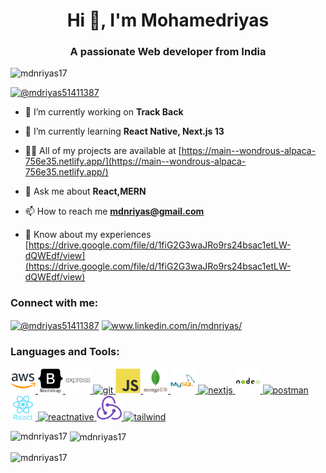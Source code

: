 <h1 align="center">Hi 👋, I'm Mohamedriyas</h1>
<h3 align="center">A passionate Web developer from India</h3>

<p align="left"> <img src="https://komarev.com/ghpvc/?username=mdnriyas17&label=Profile%20views&color=0e75b6&style=flat" alt="mdnriyas17" /> </p>

<p align="left"> <a href="https://twitter.com/@mdriyas51411387" target="blank"><img src="https://img.shields.io/twitter/follow/@mdriyas51411387?logo=twitter&style=for-the-badge" alt="@mdriyas51411387" /></a> </p>

- 🔭 I’m currently working on **Track Back**

- 🌱 I’m currently learning **React Native, Next.js 13**

- 👨‍💻 All of my projects are available at [https://main--wondrous-alpaca-756e35.netlify.app/](https://main--wondrous-alpaca-756e35.netlify.app/)

- 💬 Ask me about **React,MERN**

- 📫 How to reach me **mdnriyas@gmail.com**

- 📄 Know about my experiences [https://drive.google.com/file/d/1fiG2G3waJRo9rs24bsac1etLW-dQWEdf/view](https://drive.google.com/file/d/1fiG2G3waJRo9rs24bsac1etLW-dQWEdf/view)

<h3 align="left">Connect with me:</h3>
<p align="left">
<a href="https://twitter.com/@mdriyas51411387" target="blank"><img align="center" src="https://raw.githubusercontent.com/rahuldkjain/github-profile-readme-generator/master/src/images/icons/Social/twitter.svg" alt="@mdriyas51411387" height="30" width="40" /></a>
<a href="https://linkedin.com/in/www.linkedin.com/in/mdnriyas/" target="blank"><img align="center" src="https://raw.githubusercontent.com/rahuldkjain/github-profile-readme-generator/master/src/images/icons/Social/linked-in-alt.svg" alt="www.linkedin.com/in/mdnriyas/" height="30" width="40" /></a>
</p>

<h3 align="left">Languages and Tools:</h3>
<p align="left"> <a href="https://aws.amazon.com" target="_blank" rel="noreferrer"> <img src="https://raw.githubusercontent.com/devicons/devicon/master/icons/amazonwebservices/amazonwebservices-original-wordmark.svg" alt="aws" width="40" height="40"/> </a> <a href="https://getbootstrap.com" target="_blank" rel="noreferrer"> <img src="https://raw.githubusercontent.com/devicons/devicon/master/icons/bootstrap/bootstrap-plain-wordmark.svg" alt="bootstrap" width="40" height="40"/> </a> <a href="https://expressjs.com" target="_blank" rel="noreferrer"> <img src="https://raw.githubusercontent.com/devicons/devicon/master/icons/express/express-original-wordmark.svg" alt="express" width="40" height="40"/> </a> <a href="https://git-scm.com/" target="_blank" rel="noreferrer"> <img src="https://www.vectorlogo.zone/logos/git-scm/git-scm-icon.svg" alt="git" width="40" height="40"/> </a> <a href="https://developer.mozilla.org/en-US/docs/Web/JavaScript" target="_blank" rel="noreferrer"> <img src="https://raw.githubusercontent.com/devicons/devicon/master/icons/javascript/javascript-original.svg" alt="javascript" width="40" height="40"/> </a> <a href="https://www.mongodb.com/" target="_blank" rel="noreferrer"> <img src="https://raw.githubusercontent.com/devicons/devicon/master/icons/mongodb/mongodb-original-wordmark.svg" alt="mongodb" width="40" height="40"/> </a> <a href="https://www.mysql.com/" target="_blank" rel="noreferrer"> <img src="https://raw.githubusercontent.com/devicons/devicon/master/icons/mysql/mysql-original-wordmark.svg" alt="mysql" width="40" height="40"/> </a> <a href="https://nextjs.org/" target="_blank" rel="noreferrer"> <img src="https://cdn.worldvectorlogo.com/logos/nextjs-2.svg" alt="nextjs" width="40" height="40"/> </a> <a href="https://nodejs.org" target="_blank" rel="noreferrer"> <img src="https://raw.githubusercontent.com/devicons/devicon/master/icons/nodejs/nodejs-original-wordmark.svg" alt="nodejs" width="40" height="40"/> </a> <a href="https://postman.com" target="_blank" rel="noreferrer"> <img src="https://www.vectorlogo.zone/logos/getpostman/getpostman-icon.svg" alt="postman" width="40" height="40"/> </a> <a href="https://reactjs.org/" target="_blank" rel="noreferrer"> <img src="https://raw.githubusercontent.com/devicons/devicon/master/icons/react/react-original-wordmark.svg" alt="react" width="40" height="40"/> </a> <a href="https://reactnative.dev/" target="_blank" rel="noreferrer"> <img src="https://reactnative.dev/img/header_logo.svg" alt="reactnative" width="40" height="40"/> </a> <a href="https://redux.js.org" target="_blank" rel="noreferrer"> <img src="https://raw.githubusercontent.com/devicons/devicon/master/icons/redux/redux-original.svg" alt="redux" width="40" height="40"/> </a> <a href="https://tailwindcss.com/" target="_blank" rel="noreferrer"> <img src="https://www.vectorlogo.zone/logos/tailwindcss/tailwindcss-icon.svg" alt="tailwind" width="40" height="40"/> </a> </p>

<p><img align="left" src="https://github-readme-stats.vercel.app/api/top-langs?username=mdnriyas17&show_icons=true&locale=en&layout=compact" alt="mdnriyas17" /></p>

<p>&nbsp;<img align="center" src="https://github-readme-stats.vercel.app/api?username=mdnriyas17&show_icons=true&locale=en" alt="mdnriyas17" /></p>

<p><img align="center" src="https://github-readme-streak-stats.herokuapp.com/?user=mdnriyas17&" alt="mdnriyas17" /></p>
